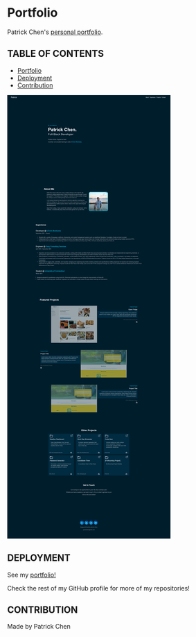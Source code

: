 # Portfolio

Patrick Chen's [personal portfolio](https://patrickchen.dev/).

## TABLE OF CONTENTS

* [Portfolio](#portfolio)
* [Deployment](#deployment)
* [Contribution](#contribution)

![Alt text](./assets/images/portfolio-screenshot.png "portfolio page screenshot") 

## DEPLOYMENT
See my [portfolio!](https://patrickchen.dev/)

Check the rest of my GitHub profile for more of my repositories!

## CONTRIBUTION
Made by Patrick Chen
